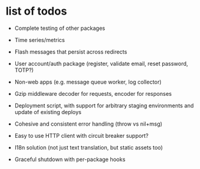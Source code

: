 # list of todos

* Complete testing of other packages

* Time series/metrics
* Flash messages that persist across redirects
* User account/auth package (register, validate email, reset password, TOTP?)
* Non-web apps (e.g. message queue worker, log collector)
* Gzip middleware decoder for requests, encoder for responses

* Deployment script, with support for arbitrary staging environments and update of existing deploys
* Cohesive and consistent error handling (throw vs nil+msg)
* Easy to use HTTP client with circuit breaker support?
* I18n solution (not just text translation, but static assets too)
* Graceful shutdown with per-package hooks
